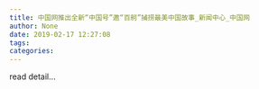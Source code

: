 ```yaml
---
title: 中国网推出全新“中国号”邀“百舸”捕捞最美中国故事_新闻中心_中国网
author: None
date: 2019-02-17 12:27:08
tags: 
categories: 
---
```

read detail...<!-- more -->
